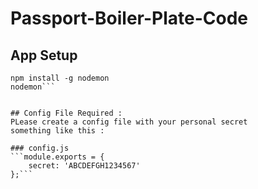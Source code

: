 # Passport-Boiler-Plate-Code

## App Setup
```npm install
npm install -g nodemon
nodemon```


## Config File Required :
PLease create a config file with your personal secret
something like this :

### config.js
```module.exports = {
    secret: 'ABCDEFGH1234567'
};```
